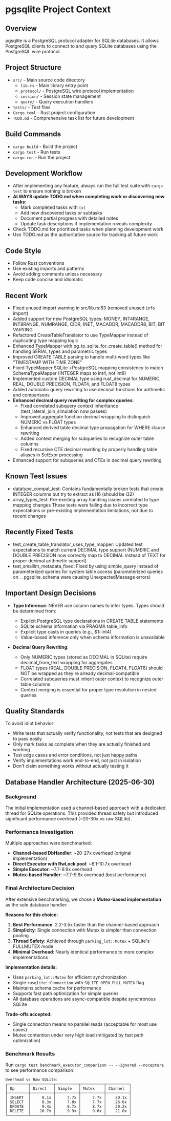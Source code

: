 # pgsqlite Project Context

## Overview
pgsqlite is a PostgreSQL protocol adapter for SQLite databases. It allows PostgreSQL clients to connect to and query SQLite databases using the PostgreSQL wire protocol.

## Project Structure
- `src/` - Main source code directory
  - `lib.rs` - Main library entry point
  - `protocol/` - PostgreSQL wire protocol implementation
  - `session/` - Session state management
  - `query/` - Query execution handlers
- `tests/` - Test files
- `Cargo.toml` - Rust project configuration
- `TODO.md` - Comprehensive task list for future development

## Build Commands
- `cargo build` - Build the project
- `cargo test` - Run tests
- `cargo run` - Run the project

## Development Workflow
- After implementing any feature, always run the full test suite with `cargo test` to ensure nothing is broken
- **ALWAYS update TODO.md when completing work or discovering new tasks**:
  - Mark completed tasks with `[x]`
  - Add new discovered tasks or subtasks
  - Document partial progress with detailed notes
  - Update task descriptions if implementation reveals complexity
- Check TODO.md for prioritized tasks when planning development work
- Use TODO.md as the authoritative source for tracking all future work

## Code Style
- Follow Rust conventions
- Use existing imports and patterns
- Avoid adding comments unless necessary
- Keep code concise and idiomatic

## Recent Work
- Fixed unused import warning in src/lib.rs:63 (removed unused `info` import)
- Added support for new PostgreSQL types: MONEY, INT4RANGE, INT8RANGE, NUMRANGE, CIDR, INET, MACADDR, MACADDR8, BIT, BIT VARYING
- Refactored CreateTableTranslator to use TypeMapper instead of duplicating type mapping logic
- Enhanced TypeMapper with pg_to_sqlite_for_create_table() method for handling SERIAL types and parametric types
- Improved CREATE TABLE parsing to handle multi-word types like "TIMESTAMP WITH TIME ZONE"
- Fixed TypeMapper SQLite->PostgreSQL mapping consistency to match SchemaTypeMapper (INTEGER maps to int4, not int8)
- Implemented custom DECIMAL type using rust_decimal for NUMERIC, REAL, DOUBLE PRECISION, FLOAT4, and FLOAT8 types
- Added automatic query rewriting to use decimal functions for arithmetic and comparisons
- **Enhanced decimal query rewriting for complex queries**:
  - Fixed correlated subquery context inheritance (test_lateral_join_simulation now passes)
  - Improved aggregate function decimal wrapping to distinguish NUMERIC vs FLOAT types
  - Enhanced derived table decimal type propagation for WHERE clause rewriting
  - Added context merging for subqueries to recognize outer table columns
  - Fixed recursive CTE decimal rewriting by properly handling table aliases in SetExpr processing
- Enhanced support for subqueries and CTEs in decimal query rewriting

## Known Test Issues
- datatype_compat_test: Contains fundamentally broken tests that create INTEGER columns but try to extract as i16 (should be i32)
- array_types_test: Pre-existing array handling issues unrelated to type mapping changes
These tests were failing due to incorrect type expectations or pre-existing implementation limitations, not due to recent changes

## Recently Fixed Tests
- test_create_table_translator_uses_type_mapper: Updated test expectations to match current DECIMAL type support (NUMERIC and DOUBLE PRECISION now correctly map to DECIMAL instead of TEXT for proper decimal arithmetic support)
- test_smallint_metadata_fixed: Fixed by using simple_query instead of parameterized queries for system table access (parameterized queries on __pgsqlite_schema were causing UnexpectedMessage errors)

## Important Design Decisions
- **Type Inference**: NEVER use column names to infer types. Types should be determined from:
  - Explicit PostgreSQL type declarations in CREATE TABLE statements
  - SQLite schema information via PRAGMA table_info
  - Explicit type casts in queries (e.g., $1::int4)
  - Value-based inference only when schema information is unavailable

- **Decimal Query Rewriting**: 
  - Only NUMERIC types (stored as DECIMAL in SQLite) require decimal_from_text wrapping for aggregates
  - FLOAT types (REAL, DOUBLE PRECISION, FLOAT4, FLOAT8) should NOT be wrapped as they're already decimal-compatible
  - Correlated subqueries must inherit outer context to recognize outer table columns
  - Context merging is essential for proper type resolution in nested queries

## Quality Standards
To avoid idiot behavior:
- Write tests that actually verify functionality, not tests that are designed to pass easily
- Only mark tasks as complete when they are actually finished and working
- Test edge cases and error conditions, not just happy paths
- Verify implementations work end-to-end, not just in isolation
- Don't claim something works without actually testing it

## Database Handler Architecture (2025-06-30)

### Background
The initial implementation used a channel-based approach with a dedicated thread for SQLite operations. This provided thread safety but introduced significant performance overhead (~20-30x vs raw SQLite).

### Performance Investigation
Multiple approaches were benchmarked:
- **Channel-based DbHandler**: ~20-27x overhead (original implementation)
- **Direct Executor with RwLock pool**: ~8.1-10.7x overhead
- **Simple Executor**: ~7.7-9.9x overhead 
- **Mutex-based Handler**: ~7.7-9.6x overhead (best performance)

### Final Architecture Decision
After extensive benchmarking, we chose a **Mutex-based implementation** as the sole database handler:

**Reasons for this choice:**
1. **Best Performance**: 2.2-3.5x faster than the channel-based approach
2. **Simplicity**: Single connection with Mutex is simpler than connection pooling
3. **Thread Safety**: Achieved through `parking_lot::Mutex` + SQLite's FULLMUTEX mode
4. **Minimal Overhead**: Nearly identical performance to more complex implementations

**Implementation details:**
- Uses `parking_lot::Mutex` for efficient synchronization
- Single `rusqlite::Connection` with `SQLITE_OPEN_FULL_MUTEX` flag
- Maintains schema cache for performance
- Supports fast path optimization for simple queries
- All database operations are async-compatible despite synchronous SQLite

**Trade-offs accepted:**
- Single connection means no parallel reads (acceptable for most use cases)
- Mutex contention under very high load (mitigated by fast path optimization)

### Benchmark Results
Run `cargo test benchmark_executor_comparison -- --ignored --nocapture` to see performance comparison:
```
Overhead vs Raw SQLite:
┌─────────┬──────────┬──────────┬──────────┬──────────┐
│ Op      │ Direct   │ Simple   │ Mutex    │ Channel  │
├─────────┼──────────┼──────────┼──────────┼──────────┤
│ INSERT  │     8.1x │     7.7x │     7.7x │    20.1x │
│ SELECT  │     8.3x │     7.8x │     7.7x │    26.6x │
│ UPDATE  │     9.4x │     8.7x │     8.7x │    20.2x │
│ DELETE  │    10.7x │     9.9x │     9.6x │    21.0x │
└─────────┴──────────┴──────────┴──────────┴──────────┘
```